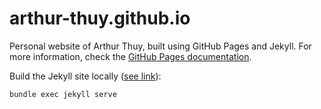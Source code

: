 # arthur-thuy.github.io
Personal website of Arthur Thuy, built using GitHub Pages and Jekyll. For more information, check the [GitHub Pages documentation](https://docs.github.com/en/pages).

Build the Jekyll site locally ([see link](https://docs.github.com/en/pages/setting-up-a-github-pages-site-with-jekyll/testing-your-github-pages-site-locally-with-jekyll#building-your-site-locally)):
```
bundle exec jekyll serve
```